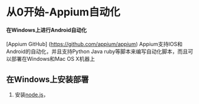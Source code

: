 # 从0开始-Appium自动化
#### 在Windows上进行Android自动化
[Appium GitHub] (https://github.com/appium/appium)
Appium支持IOS和Android的自动化，并且支持Python Java ruby等脚本来编写自动化脚本，而且可以部署在Windows和Mac OS X机器上
## 在Windows上安装部署
1. 安装[node.js](http://nodejs.org/download/)，
